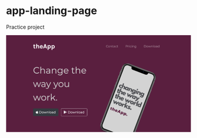 # app-landing-page
Practice project

![alt text](https://github.com/bbehm/app-landing-page/blob/master/images/Screenshot%20of%20webpage.png?raw=true)
